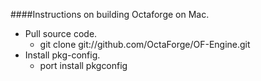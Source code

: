 ####Instructions on building Octaforge on Mac.

* Pull source code.
	* git clone git://github.com/OctaForge/OF-Engine.git
* Install pkg-config.
	* port install pkgconfig
